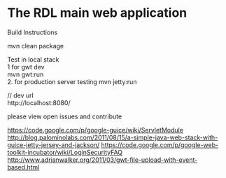 The RDL main web application  
============================

Build Instructions  

mvn clean package

Test in local stack  
1 for gwt dev  
mvn gwt:run  
2. for production server testing
mvn jetty:run  

// dev url  
http://localhost:8080/

please view open issues and contribute

 https://code.google.com/p/google-guice/wiki/ServletModule
 http://blog.palominolabs.com/2011/08/15/a-simple-java-web-stack-with-guice-jetty-jersey-and-jackson/
 https://code.google.com/p/google-web-toolkit-incubator/wiki/LoginSecurityFAQ
 http://www.adrianwalker.org/2011/03/gwt-file-upload-with-event-based.html
